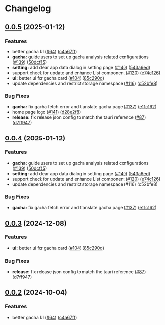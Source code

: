 # Changelog

## [0.0.5](https://github.com/Chiichen/JinhsiStudio/compare/jinhsi-studio-v0.0.4...jinhsi-studio-v0.0.5) (2025-01-12)


### Features

* better gacha UI ([#64](https://github.com/Chiichen/JinhsiStudio/issues/64)) ([c4a67ff](https://github.com/Chiichen/JinhsiStudio/commit/c4a67ffa747c2effd588745d4e8b54d2cb04a64f))
* **gacha:** guide users to set up gacha analysis related configurations ([#139](https://github.com/Chiichen/JinhsiStudio/issues/139)) ([50dcf45](https://github.com/Chiichen/JinhsiStudio/commit/50dcf450414791de2d79a7d0e473a6c84466065f))
* **setting:** add clear app data dialog in setting page ([#140](https://github.com/Chiichen/JinhsiStudio/issues/140)) ([543a6ed](https://github.com/Chiichen/JinhsiStudio/commit/543a6edd920e7a2735c77dd6457838d68e515932))
* support check for update and enhance List component ([#120](https://github.com/Chiichen/JinhsiStudio/issues/120)) ([e74c126](https://github.com/Chiichen/JinhsiStudio/commit/e74c126c7553953418d3c5b119c3f7d27ca72d6e))
* **ui:** better ui for gacha card ([#104](https://github.com/Chiichen/JinhsiStudio/issues/104)) ([85c290d](https://github.com/Chiichen/JinhsiStudio/commit/85c290d5f1c4483c737c686c044d728ed492527c))
* update dependencies and restrict storage namespace ([#116](https://github.com/Chiichen/JinhsiStudio/issues/116)) ([c52bfe8](https://github.com/Chiichen/JinhsiStudio/commit/c52bfe8680b85e3e4e75aacebf3659471b838da7))


### Bug Fixes

* **gacha:** fix gacha fetch error and translate gacha page ([#137](https://github.com/Chiichen/JinhsiStudio/issues/137)) ([e11c162](https://github.com/Chiichen/JinhsiStudio/commit/e11c1621f8e8889fd7da40ae89a31f6aeec6ba9f))
* home page logo ([#141](https://github.com/Chiichen/JinhsiStudio/issues/141)) ([d28e2f8](https://github.com/Chiichen/JinhsiStudio/commit/d28e2f8145f4f98df89a3445dbd86f2957893334))
* **release:** fix release json config to match the tauri reference ([#87](https://github.com/Chiichen/JinhsiStudio/issues/87)) ([d7ff947](https://github.com/Chiichen/JinhsiStudio/commit/d7ff947885c0ea2854fce86e5291467318b8384d))

## [0.0.4](https://github.com/JinhsiStudio/JinhsiStudio/compare/jinhsi-studio-v0.0.3...jinhsi-studio-v0.0.4) (2025-01-12)


### Features

* **gacha:** guide users to set up gacha analysis related configurations ([#139](https://github.com/JinhsiStudio/JinhsiStudio/issues/139)) ([50dcf45](https://github.com/JinhsiStudio/JinhsiStudio/commit/50dcf450414791de2d79a7d0e473a6c84466065f))
* **setting:** add clear app data dialog in setting page ([#140](https://github.com/JinhsiStudio/JinhsiStudio/issues/140)) ([543a6ed](https://github.com/JinhsiStudio/JinhsiStudio/commit/543a6edd920e7a2735c77dd6457838d68e515932))
* support check for update and enhance List component ([#120](https://github.com/JinhsiStudio/JinhsiStudio/issues/120)) ([e74c126](https://github.com/JinhsiStudio/JinhsiStudio/commit/e74c126c7553953418d3c5b119c3f7d27ca72d6e))
* update dependencies and restrict storage namespace ([#116](https://github.com/JinhsiStudio/JinhsiStudio/issues/116)) ([c52bfe8](https://github.com/JinhsiStudio/JinhsiStudio/commit/c52bfe8680b85e3e4e75aacebf3659471b838da7))


### Bug Fixes

* **gacha:** fix gacha fetch error and translate gacha page ([#137](https://github.com/JinhsiStudio/JinhsiStudio/issues/137)) ([e11c162](https://github.com/JinhsiStudio/JinhsiStudio/commit/e11c1621f8e8889fd7da40ae89a31f6aeec6ba9f))

## [0.0.3](https://github.com/JinhsiStudio/JinhsiStudio/compare/jinhsi-studio-v0.0.2...jinhsi-studio-v0.0.3) (2024-12-08)


### Features

* **ui:** better ui for gacha card ([#104](https://github.com/JinhsiStudio/JinhsiStudio/issues/104)) ([85c290d](https://github.com/JinhsiStudio/JinhsiStudio/commit/85c290d5f1c4483c737c686c044d728ed492527c))


### Bug Fixes

* **release:** fix release json config to match the tauri reference ([#87](https://github.com/JinhsiStudio/JinhsiStudio/issues/87)) ([d7ff947](https://github.com/JinhsiStudio/JinhsiStudio/commit/d7ff947885c0ea2854fce86e5291467318b8384d))

## [0.0.2](https://github.com/JinhsiStudio/JinhsiStudio/compare/jinhsi-studio-v0.0.1...jinhsi-studio-v0.0.2) (2024-10-04)


### Features

* better gacha UI ([#64](https://github.com/JinhsiStudio/JinhsiStudio/issues/64)) ([c4a67ff](https://github.com/JinhsiStudio/JinhsiStudio/commit/c4a67ffa747c2effd588745d4e8b54d2cb04a64f))
